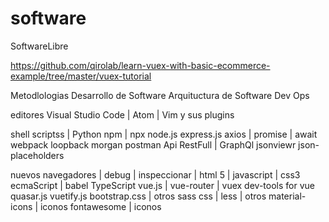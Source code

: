 # software
SoftwareLibre

https://github.com/qirolab/learn-vuex-with-basic-ecommerce-example/tree/master/vuex-tutorial

Metodlologias Desarrollo de Software
Arquituctura de Software
Dev Ops

editores Visual Studio Code | Atom | Vim y sus plugins 

shell scriptss | Python
npm | npx
node.js
express.js
axios | promise | await
webpack
loopback
morgan
postman
Api RestFull | GraphQl 
jsonviewr
json-placeholders


nuevos navegadores | debug | inspeccionar | 
html 5 | javascript | css3
ecmaScript | babel
TypeScript
vue.js | vue-router | vuex
dev-tools for vue
quasar.js
vuetify.js
bootstrap.css | otros
sass css | less | otros
material-icons | iconos 
fontawesome | iconos



